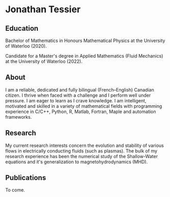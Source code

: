 # Jonathan Tessier

## Education
Bachelor of Mathematics in Honours Mathematical Physics at the University of Waterloo (2020).

Candidate for a Master's degree in Applied Mathematics (Fluid Mechanics) at the University of Waterloo (2022).

## About
I am a reliable, dedicated and fully bilingual (French–English) Canadian citizen. I thrive when faced with a challenge and I perform well under pressure. I am eager to learn as I crave knowledge. I am intelligent, motivated and skilled in a variety of mathematical fields with programming experience in C/C++, Python, R, Matlab, Fortran, Maple and automation frameworks.

## Research
My current research interests concern the evolution and stability of various flows in electrically conducting fluids (such as plasmas). The bulk of my research experience has been the numerical study of the Shallow-Water equations and it's generalization to magnetohydrodynamics (MHD).

## Publications
To come.
